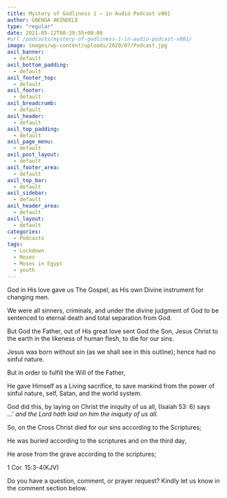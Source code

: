 ```yaml
---
title: Mystery of Godliness 1 – in Audio Podcast v001
author: GBENGA AKINDELE
type: "regular"
date: 2021-05-12T00:39:55+00:00
#url /podcasts/mystery-of-godliness-1-in-audio-podcast-v001/
image: images/wp-content/uploads/2020/07/Podcast.jpg
axil_banner:
  - default
axil_bottom_padding:
  - default
axil_footer_top:
  - default
axil_footer:
  - default
axil_breadcrumb:
  - default
axil_header:
  - default
axil_top_padding:
  - default
axil_page_menu:
  - default
axil_post_layout:
  - default
axil_footer_area:
  - default
axil_top_bar:
  - default
axil_sidebar:
  - default
axil_header_area:
  - default
axil_layout:
  - default
categories:
  - Podcasts
tags:
  - Lockdown
  - Moses
  - Moses in Egypt
  - youth
---
```

God in His love gave us The Gospel, as His own Divine instrument for changing men.

We were all sinners, criminals, and under the divine judgment of God to be sentenced to eternal death and total separation from God.

But God the Father, out of His great love sent God the Son, Jesus Christ to the earth in the likeness of human flesh, to die for our sins.

Jesus was born without sin (as we shall see in this outline); hence had no sinful nature.

But in order to fulfill the Will of the Father, 

He gave Himself as a Living sacrifice, to save mankind from the power of sinful nature, self, Satan, and the world system.

God did this, by laying on Christ the iniquity of us all, (Isaiah 53: 6) says …’ _and the Lord hath laid on him the iniquity of us all._

So, on the Cross Christ died for our sins according to the Scriptures;

He was buried according to the scriptures and on the third day,

He arose from the grave according to the scriptures;

1 Cor. 15:3-4(KJV)



Do you have a question, comment, or prayer request? Kindly let us know in the comment section below.